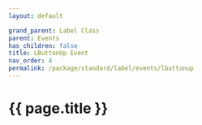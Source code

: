 ```yaml
---
layout: default

grand_parent: Label Class
parent: Events
has_children: false
title: LButtonUp Event
nav_order: 4
permalink: /package/standard/label/events/lbuttonup
---
```

# {{ page.title }}
